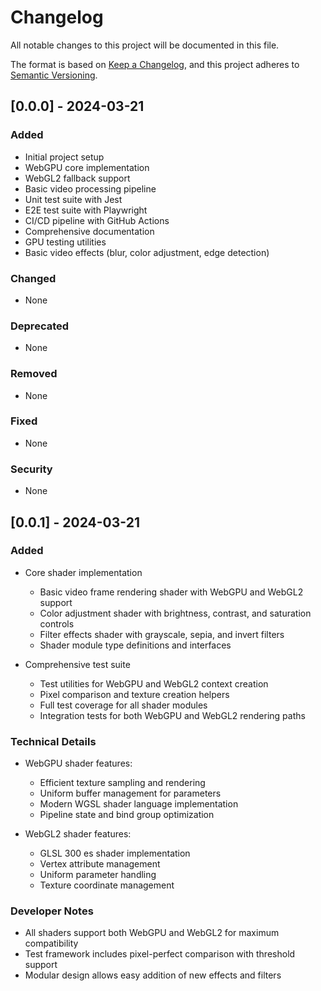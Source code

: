 # Changelog

All notable changes to this project will be documented in this file.

The format is based on [Keep a Changelog](https://keepachangelog.com/en/1.0.0/),
and this project adheres to [Semantic Versioning](https://semver.org/spec/v2.0.0.html).

## [0.0.0] - 2024-03-21

### Added
- Initial project setup
- WebGPU core implementation
- WebGL2 fallback support
- Basic video processing pipeline
- Unit test suite with Jest
- E2E test suite with Playwright
- CI/CD pipeline with GitHub Actions
- Comprehensive documentation
- GPU testing utilities
- Basic video effects (blur, color adjustment, edge detection)

### Changed
- None

### Deprecated
- None

### Removed
- None

### Fixed
- None

### Security
- None

## [0.0.1] - 2024-03-21

### Added
- Core shader implementation
  - Basic video frame rendering shader with WebGPU and WebGL2 support
  - Color adjustment shader with brightness, contrast, and saturation controls
  - Filter effects shader with grayscale, sepia, and invert filters
  - Shader module type definitions and interfaces

- Comprehensive test suite
  - Test utilities for WebGPU and WebGL2 context creation
  - Pixel comparison and texture creation helpers
  - Full test coverage for all shader modules
  - Integration tests for both WebGPU and WebGL2 rendering paths

### Technical Details
- WebGPU shader features:
  - Efficient texture sampling and rendering
  - Uniform buffer management for parameters
  - Modern WGSL shader language implementation
  - Pipeline state and bind group optimization

- WebGL2 shader features:
  - GLSL 300 es shader implementation
  - Vertex attribute management
  - Uniform parameter handling
  - Texture coordinate management

### Developer Notes
- All shaders support both WebGPU and WebGL2 for maximum compatibility
- Test framework includes pixel-perfect comparison with threshold support
- Modular design allows easy addition of new effects and filters 